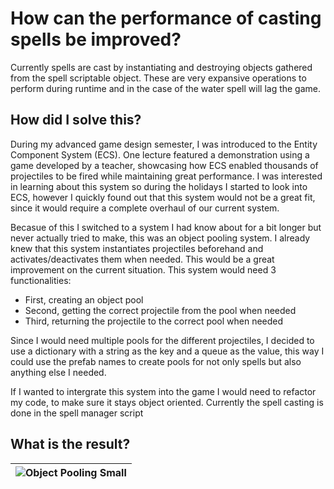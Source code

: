 # How can the performance of casting spells be improved?
Currently spells are cast by instantiating and destroying objects gathered from the spell scriptable object. These are very expansive operations to perform during runtime and in the case of the water spell will lag the game.

## How did I solve this?
During my advanced game design semester, I was introduced to the Entity Component System (ECS). One lecture featured a demonstration using a game developed by a teacher, showcasing how ECS enabled thousands of projectiles to be fired while maintaining great performance. I was interested in learning about this system so during the holidays I started to look into ECS, however I quickly found out that this system would not be a great fit, since it would require a complete overhaul of our current system.

Becasue of this I switched to a system I had know about for a bit longer but never actually tried to make, this was an object pooling system. I already knew that this system instantiates projectiles beforehand and activates/deactivates them when needed. This would be a great improvement on the current situation. This system would need 3 functionalities:
- First, creating an object pool
- Second, getting the correct projectile from the pool when needed
- Third, returning the projectile to the correct pool when needed

Since I would need multiple pools for the different projectiles, I decided to use a dictionary with a string as the key and a queue as the value, this way I could use the prefab names to create pools for not only spells but also anything else I needed.

If I wanted to intergrate this system into the game I would need to refactor my code, to make sure it stays object oriented. Currently the spell casting is done in the spell manager script

## What is the result?

|![Object Pooling Small](https://github.com/user-attachments/assets/2e01d3cc-bacd-4814-8a8b-e159baae4a89)|
|-|
